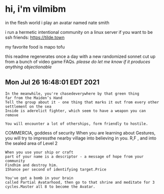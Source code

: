 # hi, i'm vilmibm

in the flesh world i play an avatar named nate smith

i run a hermetic intentional community on a linux server if you want to be ssh friends: https://tilde.town

my favorite food is mapo tofu

this readme regenerates once a day with a new randomized sonnet cut up from a bunch of video game FAQs.
_please do let me know if it produces anything objectionable_

## Mon Jul 26 16:48:01 EDT 2021

    In the meanwhile, you're chasedeverywhere by that green thing
    far from the Maiden’s Hand
    Tell the group about it - one thing that marks it out from every other settlement on the sea
    Inside is aderelict fighter, which seem to have a weapon you can remove
    
    You will encounter a lot of otherships, form friendly to hostile.
      COMMERCIA, goddess of security
    When you are learning about Gestures, you will try to impressthe nearby village into believing in you.
    R,F , and into the sealed area of Level 2
    
    When you use your ship or craft
    part of your name is a descriptor - a message of hope from your community
    Findhim and destroy him.
    15 hance per second of identifying target.Price
    
    You've got a bomb in your brain
    called Partial Avatarhood, then go to that shrine and meditate for 3 cycles.Master all 8 to become the Avatar.
